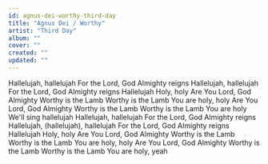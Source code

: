 ```yaml
---
id: agnus-dei-worthy-third-day
title: "Agnus Dei / Worthy"
artist: "Third Day"
album: ""
cover: ""
created: ""
updated: ""
---
```


Hallelujah, hallelujah
For the Lord, God Almighty reigns
Hallelujah, hallelujah
For the Lord, God Almighty reigns
Hallelujah
Holy, holy
Are You Lord, God Almighty
Worthy is the Lamb
Worthy is the Lamb
You are holy, holy
Are You Lord, God Almighty
Worthy is the Lamb
Worthy is the Lamb
You are holy
We'll sing hallelujah
Hallelujah, hallelujah
For the Lord, God Almighty reigns
Hallelujah, (hallelujah), hallelujah
For the Lord, God Almighty reigns
Hallelujah
Holy, holy
Are You Lord, God Almighty
Worthy is the Lamb
Worthy is the Lamb
You are holy, holy
Are You Lord, God Almighty
Worthy is the Lamb
Worthy is the Lamb
You are holy, yeah